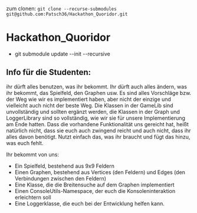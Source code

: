 zum clonen: `git clone --recurse-submodules git@github.com:Patsch36/Hackathon_Quoridor.git`

# Hackathon_Quoridor

- git submodule update --init --recursive
## Info für die Studenten:
ihr dürft alles benutzen, was ihr bekommt. Ihr dürft auch alles ändern, was ihr bekommt, das Spielfeld, den Graphen usw. Es sind alles Vorschläge bzw. der Weg wie wir es implementiert haben, aber nicht der einzige und vielleicht auch nicht der beste Weg. Die Klassen in der GameLib sind unvollständig und sollten ergänzt werden, die Klassen in der Graph und LoggerLibrary sind so vollständig, wie wir sie für unsere Implementierung am Ende hatten. Dass die vorhandene Funktionalität uns gereicht hat, heißt natürlich nicht, dass sie euch auch zwingend reicht und auch nicht, dass ihr alles davon benötigt. Nutzt einfach das, was ihr braucht und fügt das hinzu, was euch fehlt. 

Ihr bekommt von uns:
- Ein Spielfeld, bestehend aus 9x9 Feldern
- Einen Graphen, bestehend aus Vertices (den Feldern) und Edges (den Verbindungen zwischen den Feldern)
- Eine Klasse, die die Breitensuche auf dem Graphen implementiert
- Einen ConsoleUtils-Namespace, der euch die Konsoleninteraktion erleichtern soll
- Eine Loggerklasse, die euch bei der Entwicklung helfen kann.
